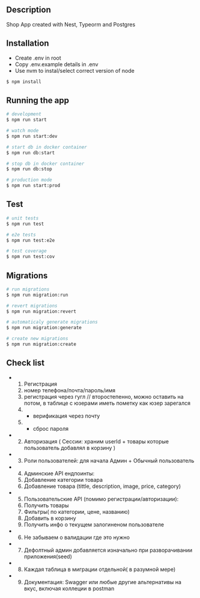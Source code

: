 ## Description

Shop App created with Nest, Typeorm and Postgres

## Installation

- Create .env in root
- Copy .env.example details in .env
- Use nvm to instal/select correct version of node

```bash
$ npm install
```

## Running the app

```bash
# development
$ npm run start

# watch mode
$ npm run start:dev

# start db in docker container
$ npm run db:start

# stop db in docker container
$ npm run db:stop

# production mode
$ npm run start:prod
```

## Test

```bash
# unit tests
$ npm run test

# e2e tests
$ npm run test:e2e

# test coverage
$ npm run test:cov
```

## Migrations

```bash
# run migrations
$ npm run migration:run

# revert migrations
$ npm run migration:revert

# automaticaly generate migrations
$ npm run migration:generate

# create new migrations
$ npm run migration:create
```

## Check list
- 1. Регистрация
    1. номер телефона/почта/пароль/имя
    2. регистрация через гугл // второстепенно, можно оставить на потом, в таблице с юзерами иметь пометку как юзер зарегался
    3. + верификация через почту
    4. + сброс пароля
- 2. Авторизация ( Сессии: храним userId + товары которые пользователь добавлял в корзину )
- 3. Роли пользователей: для начала Админ + Обычный пользователь
- 4. Админские API ендпоинты:
    1. Добавление категории товара
    2. Добавление товара (tittle, description, image, price, category)
- 5. Пользовательские API (помимо регистрации/авторизации):
    1. Получить товары
    2. Фильтры( по категории, цене, названию)
    3. Добавить в корзину
    4. Получить инфо о текущем залогиненом пользователе
- 6. Не забываем о валидации где это нужно
- 7. Дефолтный админ добавляется изначально при разворачивании приложения(seed) 
- 8. Каждая таблица в миграции отдельной( в разумной мере)
- 9. Документация: Swagger или любые другие альтернативы на вкус, включая коллеции в postman